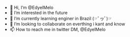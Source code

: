 - 👋 Hi, I’m @EdyelMelo
- 👀 I’m interested in the future 
- 🌱 I’m currently learning enginer in Brazil (☞ﾟヮﾟ)☞
- 💞️ I’m looking to collaborate on everthing i kant and know 
- 📫 How to reach me in twitter DM, @EdyelMelo
